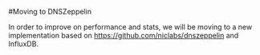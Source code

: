 #Moving to DNSZeppelin

In order to improve on performance and stats, we will be moving to a new implementation based on https://github.com/niclabs/dnszeppelin and InfluxDB.
